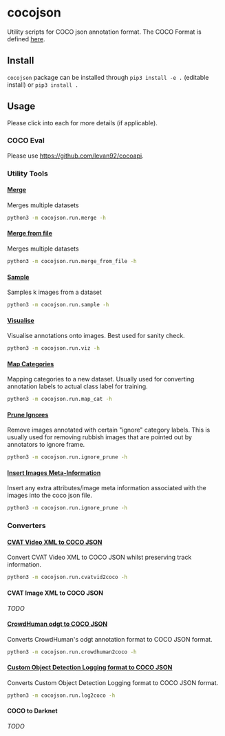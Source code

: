 # cocojson

Utility scripts for COCO json annotation format. The COCO Format is defined [here](./docs/coco.md).

## Install

`cocojson` package can be installed through `pip3 install -e .` (editable install) or `pip3 install .`

## Usage

Please click into each for more details (if applicable).

### COCO Eval

Please use https://github.com/levan92/cocoapi.

### Utility Tools

#### [Merge](./docs/tools/merge.md)

Merges multiple datasets

```bash
python3 -m cocojson.run.merge -h
```

#### [Merge from file](./docs/tools/merge_from_file.md)

Merges multiple datasets

```bash
python3 -m cocojson.run.merge_from_file -h
```

#### [Sample](./docs/tools/sample.md)

Samples k images from a dataset

```bash
python3 -m cocojson.run.sample -h
```

#### [Visualise](./docs/tools/viz.md)

Visualise annotations onto images. Best used for sanity check.

```bash
python3 -m cocojson.run.viz -h
```

#### [Map Categories](./docs/tools/map_cat.md)

Mapping categories to a new dataset. Usually used for converting annotation labels to actual class label for training.

```bash
python3 -m cocojson.run.map_cat -h
```

#### [Prune Ignores](./docs/tools/ignore_prune.md)

Remove images annotated with certain "ignore" category labels. This is usually used for removing rubbish images that are pointed out by annotators to ignore frame.

```bash
python3 -m cocojson.run.ignore_prune -h
```

#### [Insert Images Meta-Information](./docs/tools/insert_img_meta.md)

Insert any extra attributes/image meta information associated with the images into the coco json file.  

```bash
python3 -m cocojson.run.ignore_prune -h
```

### Converters

#### [CVAT Video XML to COCO JSON](./docs/converters/cvatvid2coco.md)

Convert CVAT Video XML to COCO JSON whilst preserving track information.

```bash
python3 -m cocojson.run.cvatvid2coco -h
```

#### CVAT Image XML to COCO JSON

_TODO_

#### [CrowdHuman odgt to COCO JSON](./docs/converters/crowdhuman2coco.md)

Converts CrowdHuman's odgt annotation format to COCO JSON format.

```bash
python3 -m cocojson.run.crowdhuman2coco -h
```

#### [Custom Object Detection Logging format to COCO JSON](./docs/converters/log2coco.md)

Converts Custom Object Detection Logging format to COCO JSON format.

```bash
python3 -m cocojson.run.log2coco -h
```

#### COCO to Darknet

_TODO_
